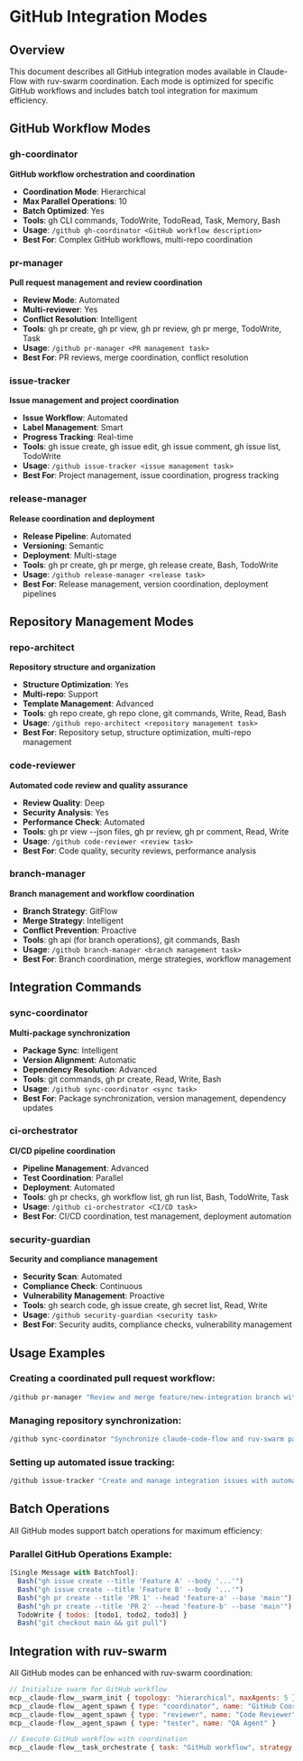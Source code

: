 # GitHub Integration Modes

## Overview

This document describes all GitHub integration modes available in Claude-Flow
with ruv-swarm coordination. Each mode is optimized for specific GitHub
workflows and includes batch tool integration for maximum efficiency.

## GitHub Workflow Modes

### gh-coordinator

**GitHub workflow orchestration and coordination**

- **Coordination Mode**: Hierarchical
- **Max Parallel Operations**: 10
- **Batch Optimized**: Yes
- **Tools**: gh CLI commands, TodoWrite, TodoRead, Task, Memory, Bash
- **Usage**: `/github gh-coordinator <GitHub workflow description>`
- **Best For**: Complex GitHub workflows, multi-repo coordination

### pr-manager

**Pull request management and review coordination**

- **Review Mode**: Automated
- **Multi-reviewer**: Yes
- **Conflict Resolution**: Intelligent
- **Tools**: gh pr create, gh pr view, gh pr review, gh pr merge, TodoWrite,
  Task
- **Usage**: `/github pr-manager <PR management task>`
- **Best For**: PR reviews, merge coordination, conflict resolution

### issue-tracker

**Issue management and project coordination**

- **Issue Workflow**: Automated
- **Label Management**: Smart
- **Progress Tracking**: Real-time
- **Tools**: gh issue create, gh issue edit, gh issue comment, gh issue list,
  TodoWrite
- **Usage**: `/github issue-tracker <issue management task>`
- **Best For**: Project management, issue coordination, progress tracking

### release-manager

**Release coordination and deployment**

- **Release Pipeline**: Automated
- **Versioning**: Semantic
- **Deployment**: Multi-stage
- **Tools**: gh pr create, gh pr merge, gh release create, Bash, TodoWrite
- **Usage**: `/github release-manager <release task>`
- **Best For**: Release management, version coordination, deployment pipelines

## Repository Management Modes

### repo-architect

**Repository structure and organization**

- **Structure Optimization**: Yes
- **Multi-repo**: Support
- **Template Management**: Advanced
- **Tools**: gh repo create, gh repo clone, git commands, Write, Read, Bash
- **Usage**: `/github repo-architect <repository management task>`
- **Best For**: Repository setup, structure optimization, multi-repo management

### code-reviewer

**Automated code review and quality assurance**

- **Review Quality**: Deep
- **Security Analysis**: Yes
- **Performance Check**: Automated
- **Tools**: gh pr view --json files, gh pr review, gh pr comment, Read, Write
- **Usage**: `/github code-reviewer <review task>`
- **Best For**: Code quality, security reviews, performance analysis

### branch-manager

**Branch management and workflow coordination**

- **Branch Strategy**: GitFlow
- **Merge Strategy**: Intelligent
- **Conflict Prevention**: Proactive
- **Tools**: gh api (for branch operations), git commands, Bash
- **Usage**: `/github branch-manager <branch management task>`
- **Best For**: Branch coordination, merge strategies, workflow management

## Integration Commands

### sync-coordinator

**Multi-package synchronization**

- **Package Sync**: Intelligent
- **Version Alignment**: Automatic
- **Dependency Resolution**: Advanced
- **Tools**: git commands, gh pr create, Read, Write, Bash
- **Usage**: `/github sync-coordinator <sync task>`
- **Best For**: Package synchronization, version management, dependency updates

### ci-orchestrator

**CI/CD pipeline coordination**

- **Pipeline Management**: Advanced
- **Test Coordination**: Parallel
- **Deployment**: Automated
- **Tools**: gh pr checks, gh workflow list, gh run list, Bash, TodoWrite, Task
- **Usage**: `/github ci-orchestrator <CI/CD task>`
- **Best For**: CI/CD coordination, test management, deployment automation

### security-guardian

**Security and compliance management**

- **Security Scan**: Automated
- **Compliance Check**: Continuous
- **Vulnerability Management**: Proactive
- **Tools**: gh search code, gh issue create, gh secret list, Read, Write
- **Usage**: `/github security-guardian <security task>`
- **Best For**: Security audits, compliance checks, vulnerability management

## Usage Examples

### Creating a coordinated pull request workflow:

```bash
/github pr-manager "Review and merge feature/new-integration branch with automated testing and multi-reviewer coordination"
```

### Managing repository synchronization:

```bash
/github sync-coordinator "Synchronize claude-code-flow and ruv-swarm packages, align versions, and update cross-dependencies"
```

### Setting up automated issue tracking:

```bash
/github issue-tracker "Create and manage integration issues with automated progress tracking and swarm coordination"
```

## Batch Operations

All GitHub modes support batch operations for maximum efficiency:

### Parallel GitHub Operations Example:

```javascript
[Single Message with BatchTool]:
  Bash("gh issue create --title 'Feature A' --body '...'")
  Bash("gh issue create --title 'Feature B' --body '...'")
  Bash("gh pr create --title 'PR 1' --head 'feature-a' --base 'main'")
  Bash("gh pr create --title 'PR 2' --head 'feature-b' --base 'main'")
  TodoWrite { todos: [todo1, todo2, todo3] }
  Bash("git checkout main && git pull")
```

## Integration with ruv-swarm

All GitHub modes can be enhanced with ruv-swarm coordination:

```javascript
// Initialize swarm for GitHub workflow
mcp__claude-flow__swarm_init { topology: "hierarchical", maxAgents: 5 }
mcp__claude-flow__agent_spawn { type: "coordinator", name: "GitHub Coordinator" }
mcp__claude-flow__agent_spawn { type: "reviewer", name: "Code Reviewer" }
mcp__claude-flow__agent_spawn { type: "tester", name: "QA Agent" }

// Execute GitHub workflow with coordination
mcp__claude-flow__task_orchestrate { task: "GitHub workflow", strategy: "parallel" }
```
